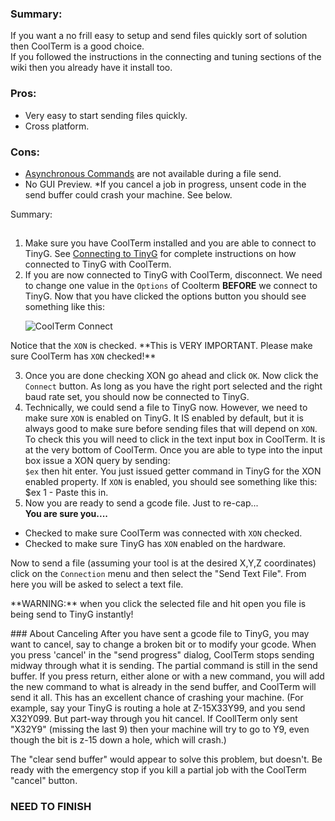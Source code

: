 ### Summary:
If you want a no frill easy to setup and send files quickly sort of solution then CoolTerm is a good choice.<br>If you followed the instructions in the connecting and tuning sections of the wiki then you already have it install too.
### Pros:
* Very easy to start sending files quickly.
* Cross platform.

### Cons:
* [Asynchronous Commands](https://github.com/synthetos/TinyG/wiki/JSON-Flow-Control-Specification#async-commands) are not available during a file send. 
* No GUI Preview.
*If you cancel a job in progress, unsent code in the send buffer could crash your machine. See below.

Summary:
##

1. Make sure you have CoolTerm installed and you are able to connect to TinyG.  See [Connecting to TinyG](https://github.com/synthetos/TinyG/wiki/Connecting-TinyG#establish-usb-connection) for complete instructions on how connected to TinyG with CoolTerm.<br>
2. If you are now connected to TinyG with CoolTerm, disconnect.  We need to change one value in the <code>Options</code> of Coolterm **BEFORE** we connect to TinyG.  Now that you have clicked the options button you should see something like this:<p>
![CoolTerm Connect](http://farm6.staticflickr.com/5550/9149058282_4f6b3abb41_z.jpg)
<p>Notice that the <code>XON</code> is checked.  **This is VERY IMPORTANT.  Please make sure CoolTerm has <code>XON</code> checked!**<p>

3. Once you are done checking XON go ahead and click <code>OK</code>.  Now click the <code>Connect</code> button.  As long as you have the right port selected and the right baud rate set, you should now be connected to TinyG.<br>
4.  Technically, we could send a file to TinyG now.  However, we need to make sure <code>XON</code> is enabled on TinyG.  It IS enabled by default, but it is always good to make sure before sending files that will depend on <code>XON</code>.  To check this you will need to click in the text input box in CoolTerm.  It is at the very bottom of CoolTerm.  Once you are able to type into the input box issue a XON query by sending: <br><code>$ex</code> then hit enter.  You just issued getter command in TinyG for the XON enabled property.  If <code>XON</code> is enabled, you should see something like this:<br>
$ex 1 - Paste this in.
5.  Now you are ready to send a gcode file.  Just to re-cap... <br>
**You are sure you....<p>**

  * Checked to make sure CoolTerm was connected with <code>XON</code> checked.
  * Checked to make sure TinyG has <code>XON</code> enabled on the hardware.
<p>
Now to send a file (assuming your tool is at the desired X,Y,Z coordinates) click on the <code>Connection</code> menu and then select the "Send Text File".  From here you will be asked to select a text file. <p>**WARNING:** when you click the selected file and hit open you file is being send to TinyG instantly!<p>
### About Canceling
After you have sent a gcode file to TinyG, you may want to cancel, say to change a broken bit or to modify your gcode. When you press 'cancel' in the "send progress" dialog, CoolTerm stops sending midway through what it is sending. The partial command is still in the send buffer.  If you press return, either alone or with a new command, you will add the new command to what is already in the send buffer, and CoolTerm will send it all. This has an excellent chance of crashing your machine.  (For example, say your TinyG is routing a hole at Z-15X33Y99, and you send X32Y099. But part-way through you hit cancel. If CoollTerm only sent "X32Y9" (missing the last 9) then your machine will try to go to Y9, even though the bit is z-15 down a hole, which will crash.)<p>
The "clear send buffer" would appear to solve this problem, but doesn't. Be ready with the emergency stop if you kill a partial job with the CoolTerm "cancel" button.<p>

### **NEED TO FINISH**
